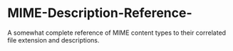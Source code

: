 # MIME-Description-Reference-
A somewhat complete reference of MIME content types to their correlated file extension and descriptions.
